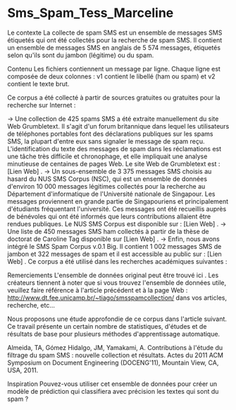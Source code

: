 # Sms_Spam_Tess_Marceline

Le contexte
La collecte de spam SMS est un ensemble de messages SMS étiquetés qui ont été collectés pour la recherche de spam SMS. Il contient un ensemble de messages SMS en anglais de 5 574 messages, étiquetés selon qu'ils sont du jambon (légitime) ou du spam.

Contenu
Les fichiers contiennent un message par ligne. Chaque ligne est composée de deux colonnes : v1 contient le libellé (ham ou spam) et v2 contient le texte brut.

Ce corpus a été collecté à partir de sources gratuites ou gratuites pour la recherche sur Internet :

-> Une collection de 425 spams SMS a été extraite manuellement du site Web Grumbletext. Il s'agit d'un forum britannique dans lequel les utilisateurs de téléphones portables font des déclarations publiques sur les spams SMS, la plupart d'entre eux sans signaler le message de spam reçu. L'identification du texte des messages de spam dans les réclamations est une tâche très difficile et chronophage, et elle impliquait une analyse minutieuse de centaines de pages Web. Le site Web de Grumbletext est : [Lien Web] .
-> Un sous-ensemble de 3 375 messages SMS choisis au hasard du NUS SMS Corpus (NSC), qui est un ensemble de données d'environ 10 000 messages légitimes collectés pour la recherche au Département d'informatique de l'Université nationale de Singapour. Les messages proviennent en grande partie de Singapouriens et principalement d'étudiants fréquentant l'université. Ces messages ont été recueillis auprès de bénévoles qui ont été informés que leurs contributions allaient être rendues publiques. Le NUS SMS Corpus est disponible sur : [Lien Web] .
-> Une liste de 450 messages SMS ham collectés à partir de la thèse de doctorat de Caroline Tag disponible sur [Lien Web] .
-> Enfin, nous avons intégré le SMS Spam Corpus v.0.1 Big. Il contient 1 002 messages SMS de jambon et 322 messages de spam et il est accessible au public sur : [Lien Web] . Ce corpus a été utilisé dans les recherches académiques suivantes :

Remerciements
L'ensemble de données original peut être trouvé ici . Les créateurs tiennent à noter que si vous trouvez l'ensemble de données utile, veuillez faire référence à l'article précédent et à la page Web : http://www.dt.fee.unicamp.br/~tiago/smsspamcollection/ dans vos articles, recherche, etc...

Nous proposons une étude approfondie de ce corpus dans l'article suivant. Ce travail présente un certain nombre de statistiques, d'études et de résultats de base pour plusieurs méthodes d'apprentissage automatique.

Almeida, TA, Gómez Hidalgo, JM, Yamakami, A. Contributions à l'étude du filtrage du spam SMS : nouvelle collection et résultats. Actes du 2011 ACM Symposium on Document Engineering (DOCENG'11), Mountain View, CA, USA, 2011.

Inspiration
Pouvez-vous utiliser cet ensemble de données pour créer un modèle de prédiction qui classifiera avec précision les textes qui sont du spam ?
